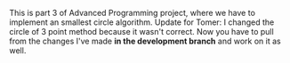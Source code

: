 This is part 3 of Advanced Programming project, where we have to implement an smallest circle algorithm.
Update for Tomer:
I changed the circle of 3 point method because it wasn't correct. Now you have to pull from the changes I've made **in the development branch** and work on it as well.
